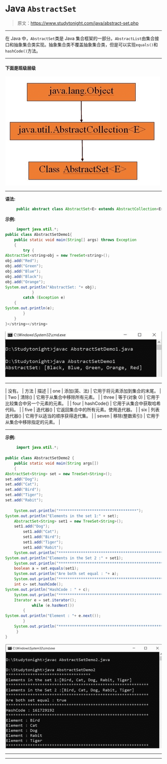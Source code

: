 # Java `AbstractSet`

> 原文：<https://www.studytonight.com/java/abstract-set.php>

* * *

在 Java 中，`AbstractSet`类是 Java 集合框架的一部分。`AbstractList`由集合接口和抽象集合类实现。抽象集合类不覆盖抽象集合类，但是可以实现`equals()`和`hashCode()`方法。

* * *

#### **下面是班级层级**

![abstract-set](img/de9c2a5ba26ab120b11e8698edf05c6a.png)

* * *

**语法:**

```java
	 public abstract class AbstractSet<E> extends AbstractCollection<E>implements Set<E> 

```

**示例:**

```java
	 import java.util.*; 
public class AbstractSetDemo1{ 
    public static void main(String[] args) throws Exception 
    { 
        try { 
AbstractSet<string>obj = new TreeSet<string>(); 
obj.add("Red"); 
obj.add("Green"); 
obj.add("Blue"); 
obj.add("Black"); 
obj.add("Orange"); 
System.out.println("AbstractSet: "+ obj); 
            } 
        catch (Exception e) 
	{ 
System.out.println(e); 
        } 
    } 
}</string></string> 

```

![abstract-set](img/2b3cee3a5d703cfed876f3ed7f9f7b3f.png)

* * *

| 没有。 | 方法 | 描述 |
| one | 添加(英、法) | 它用于将元素添加到集合的末尾。 |
| Two | 清除() | 它用于从集合中移除所有元素。 |
| three | 等于(对象 0) | 它用于比较集合中另一个元素的元素。 |
| four | hashCode() | 它用于从集合中获取哈希代码。 |
| five | 迭代器() | 它返回集合中的所有元素。使用迭代器。 |
| six | 列表迭代器() | 它用于以适当的顺序获得迭代集。 |
| seven | 移除(整数索引) | 它用于从集合中移除指定的元素。 |

* * *

**示例:**

```java
	 import java.util.*; 

public class AbstractSetDemo2 { 
    public static void main(String args[]) 
    { 
AbstractSet<String> set = new TreeSet<String>(); 
set.add("Dog"); 
set.add("Cat"); 
set.add("Bird"); 
set.add("Tiger"); 
set.add("Rabit"); 

	System.out.println("***********************************");
System.out.println("Elements in the set 1:" + set);
	AbstractSet<String> set1 = new TreeSet<String>();
	set1.add("Dog"); 
        set1.add("Cat"); 
        set1.add("Bird"); 
        set1.add("Tiger"); 
        set1.add("Rabit"); 
	System.out.println("***********************************************************");
System.out.println("Elements in the Set 2 :" + set1);
	System.out.println("***********************************************************");
	boolean a = set.equals(set1); 
	System.out.println("Are both set equal : "+ a); 
	System.out.println("***********************************************************");	
	int c= set.hashCode();
System.out.println("HashCode : " + c); 
	System.out.println("***********************************************************");
	Iterator e = set.iterator(); 
            while (e.hasNext()) 
		{ 
System.out.println("Element : "+ e.next()); 
		}
	System.out.println("***********************************************************");
	 } 
} 

```

![abstract-set-example](img/f1c5db98418b7567336ac0a6b3757189.png)

* * *

* * *